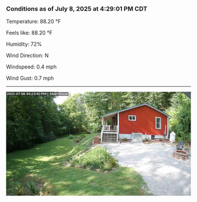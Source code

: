 ### Conditions as of July 8, 2025 at 4:29:01 PM CDT 

Temperature: 88.20 &deg;F

Feels like: 88.20 &deg;F

Humidity: 72%

Wind Direction: N

Windspeed: 0.4 mph

Wind Gust: 0.7 mph

---

<img src="./images/latest.jpeg"/>


